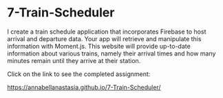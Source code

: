# 7-Train-Scheduler

I create a train schedule application that incorporates Firebase to host arrival and departure data. Your app will retrieve and manipulate this information with Moment.js. This website will provide up-to-date information about various trains, namely their arrival times and how many minutes remain until they arrive at their station.

Click on the link to see the completed assignment:

https://annabellanastasia.github.io/7-Train-Scheduler/
